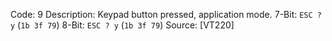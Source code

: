 Code: 9
Description: Keypad button pressed, application mode.
7-Bit: `ESC ? y` (`1b 3f 79`)
8-Bit: `ESC ? y` (`1b 3f 79`)
Source: [VT220]
